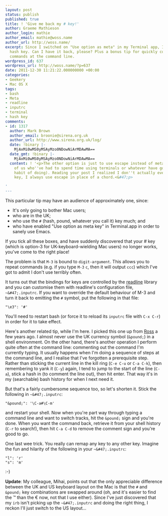 ```yaml
---
layout: post
status: publish
published: true
title: ! 'Give me back my # key!'
author: Graeme Mathieson
author_login: mathie
author_email: mathie@woss.name
author_url: http://woss.name/
excerpt: Since I switched on "Use option as meta" in my Terminal app, I've lost my
  hash key. Can I have it back, please? Plus a bonus tip for quickly commenting out
  commands at the command line.
wordpress_id: 637
wordpress_url: http://woss.name/?p=637
date: 2011-12-30 11:21:22.000000000 +00:00
categories:
- Geekery
- Mac OS X
tags:
- bash
- Meta
- readline
- inputrc
- terminal
- hash key
comments:
- id: 1317
  author: Mark Brown
  author_email: broonie@sirena.org.uk
  author_url: http://www.sirena.org.uk/log/
  date: !binary |-
    MjAxMi0wMS0yMSAyMzo0NDowNiArMDAwMA==
  date_gmt: !binary |-
    MjAxMi0wMS0yMSAyMzo0NDowNiArMDAwMA==
  content: ! '<p>The other option is just to use escape instead of meta (which those
    of us who''ve had to spend time using terminals or whatever have got into the
    habit of doing). Reading your post I realized I don''t actually ever use the meta
    key, I always use escape in place of a chord.<&#47;p>

'
---
```

This particular tip may have an audience of approximately one, since:

* It's only going to bother Mac users;
* who are in the UK;
* who use the `#` (hash, pound, whatever you call it) key much; and
* who have enabled "Use option as meta key" in Terminal.app in order to sanely use Emacs.

If you tick all these boxes, and have suddenly discovered that your # key (which is option-3 for UK-keyboard-wielding Mac users) no longer works, you've come to the right place!

The problem is that `M-3` is bound to `digit-argument`. This allows you to repeat commands (e.g. if you type `M-3` `c`, then it will output `ccc`) which I've got to admit I don't use terribly often.

It turns out that the bindings for keys are controlled by the [readline](http:&#47;&#47;cnswww.cns.cwru.edu&#47;php&#47;chet&#47;readline&#47;rltop.html) library and you can customise them with readline's configuration file, `~&#47;.inputrc`. If you want to override the default behaviour of M-3 and turn it back to emitting the `#` symbol, put the following in that file:

    "\e3": '#'

You'll need to restart bash (or force it to reload its `inputrc` file with `C-x C-r`) in order for it to take effect.

Here's another related tip, while I'm here. I picked this one up from [Ross](http:&#47;&#47;blog.rah.org&#47;) a few years ago. I almost never use the UK currency symbol (`&pound;`) in a shell environment. On the other hand, there's another operation I perform quite often at the command line: commenting out the command I'm currently typing. It usually happens when I'm doing a sequence of steps at the command line, and I realise that I've forgotten a prerequisite step. Rather than sticking the current line in the kill ring (`C-e C-u` or `C-a C-k`), then remembering to yank it (`C-y`) again, I tend to jump to the start of the line (`C-a`), stick a hash in (to comment the line out), then hit enter. That way it's in my (searchable) bash history for when I next need it.

But that's a fairly cumbersome sequence too, so let's shorten it. Stick the following in `~&#47;.inputrc`:

    "&pound;": '\C-a#\C-m'

and restart your shell. Now when you're part way through typing a command line and want to switch tracks, hit the `&pound;` sign and you're done. When you want the command back, retrieve it from your shell history (`C-r` to search!), then hit `C-a C-d` to remove the comment sign and you're good to go.

One last wee trick. You really can remap any key to any other key. Imagine the fun and hilarity of the following in your `~&#47;.inputrc`:

    "l": 'r'
    "s": 'm'

:-)

**Update**: My colleague, Mihai, points out that the only appreciable difference between the UK and US keyboard layout on the Mac is that the `#` and `&pound;` key combinations are swapped around (oh, and it's easier to find the &trade; than the &euro; now, not that I use either). Since I've just discovered that my `irb` isn't picking up the `~&#47;.inputrc` and doing the right thing, I reckon I'll just switch to the US layout...
